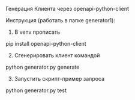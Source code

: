 Генерация Клиента через openapi-python-client

Инструкция (работать в папке generator1):
1. В venv прописать

pip install openapi-python-client

2. Сгенерировать клиент командой

python generator.py generate

3. Запустить скрипт-пример запроса 

python generator.py test
